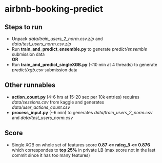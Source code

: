 # airbnb-booking-predict

## Steps to run
- Unpack *data/train_users_2_norm.csv.zip* and *data/test_users_norm.csv.zip*
- Run **train_and_predict_ensemble.py** to generate *predict/ensemble* submission data  
**OR**  
- Run **train_and_predict_singleXGB.py** (<10 min at 4 threads) to generate *predict/xgb.csv* submission data

## Other runnables
- **action_count.py** (4-6 hrs at 15-20 sec per 10k entries) requires *data/sessions.csv* from kaggle and generates *data/user_actions_count.csv*
- **process_input.py** (~6 min) to generates *data/train_users_2_norm.csv* and *data/test_users_norm.csv*

## Score
- Single XGB  on whole set of features score **0.87 <= ndcg_5 <= 0.876** which correspondes to **top 25%** in private LB (max score not in the last commit since it has too many features)
